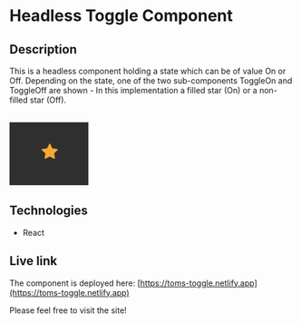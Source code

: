 # Headless Toggle Component

## Description
This is a headless component holding a state which can be of value On or Off. Depending on the state, one of the two sub-components ToggleOn and ToggleOff are shown - In this implementation a filled star (On) or a non-filled star (Off).
  
<br/>
<img src="toggle-component.png" alt="Screenshot." width="140px"/>

## Technologies
- React

## Live link
The component is deployed here:
[https://toms-toggle.netlify.app](https://toms-toggle.netlify.app)

Please feel free to visit the site!
